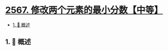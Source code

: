 # [2567. 修改两个元素的最小分数【中等】](https://github.com/Tdahuyou/TNotes.leetcode/tree/main/notes/2567.%20%E4%BF%AE%E6%94%B9%E4%B8%A4%E4%B8%AA%E5%85%83%E7%B4%A0%E7%9A%84%E6%9C%80%E5%B0%8F%E5%88%86%E6%95%B0%E3%80%90%E4%B8%AD%E7%AD%89%E3%80%91)

<!-- region:toc -->

- [1. 📝 概述](#1--概述)

<!-- endregion:toc -->

## 1. 📝 概述
